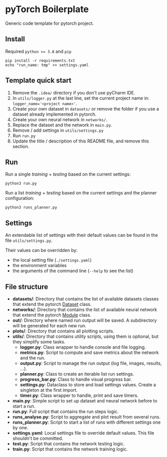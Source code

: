 # pyTorch Boilerplate

Generic code template for pytorch project.

## Install

Required `python >= 3.8` and `pip`

```shell script
pip install -r requirements.txt
echo "run_name: tmp" >> settings.yaml
```

## Template quick start

1. Remove the `.idea/` directory if you don't use pyCharm IDE.
2. In `utils/logger.py` at the last line, set the current project name in: `logger_name='<project name>'`.
3. Create your own dataset in `datasets/` or remove the folder if you use a dataset already implemented in pytorch.
4. Create your own neural network in `networks/`.
5. Replace the dataset and the network in `main.py`.
6. Remove / add settings in `utils/settings.py`
7. Run `run.py`
8. Update the title / description of this README file, and remove this section.

## Run

Run a single _training_ + _testing_ based on the current settings:

```shell
python3 run.py
```

Run a list _training_ + _testing_ based on the current settings and the planner configuration:

```shell
python3 runs_planner.py
```

## Settings

An extendable list of settings with their default values can be found in the file `utils/settings.py`.

Their values can be overridden by:

- the local setting file (`./settings.yaml`)
- the environment variables
- the arguments of the command line (`--help` to see the list)

## File structure

* __datasets/__: Directory that contains the list of available datasets classes that extend the
  pytorch [Dataset](https://pytorch.org/docs/stable/data.html#torch.utils.data.Dataset) class.
* __networks/__: Directory that contains the list of available neural network that extend the
  pytorch [Module](https://pytorch.org/docs/stable/generated/torch.nn.Module.html) class.
* __out/__: Directory where named run output will be saved. A subdirectory will be generated for each new run.
* __plots/__: Directory that contains all plotting scripts.
* __utils/__: Directory that contains utility scripts, using them is optional, but they simplify some tasks.
  * __logger.py__: Class wrapper to handle console and file logging.
  * __metrics.py__: Script to compute and save metrics about the network and the run.
  * __output.py__: Script to manage the run output (log file, images, results, ...).
  * __planner.py__: Class to create an iterable list run settings.
  * __progress_bar.py__: Class to handle visual progress bar.
  * __settings.py__: Dataclass to store and load settings values. Create a singleton at the first import.
  * __timer.py__: Class wrapper to handle, print and save timers.
* __main.py__: Simple script to set up dataset and neural network before to start a run.
* __run.py__: Full script that contains the run steps logic.
* __runs_analyse.py__: Script to aggregate and plot result from several runs.
* __runs_planner.py__: Script to start a list of runs with different settings one by one.
* __settings.yaml__: Local settings file to override default values. This file shouldn't be committed.
* __test.py__: Script that contains the network testing logic.
* __train.py__: Script that contains the network training logic.
